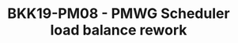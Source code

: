 ---
categories:
- bkk19
description: Scheduler load balance rework
image: /assets/images/featured-images/bkk19/BKK19-PM08.png
session_attendee_num: '32'
session_id: BKK19-PM08
session_room: Session Room 2 (Lotus 3-4)
session_slot:
  end_time: '2019-04-03 17:55:00'
  start_time: '2019-04-03 17:00:00'
session_speakers:
- speaker_bio: Vincent has worked on developing drivers for various peripherals and
    coprocessors in mobile phones during 12 years. In 2005, he began to focus on mobile
    phones that ran Linux then Android and spent the last years of this period to
    optimize the power consumption of android platforms. As a member of the Linaro
    power management working group, he works on improving the energy efficiency of
    embedded system but not only with special interest for scheduler.
  speaker_company: Linaro
  speaker_image: /assets/images/speakers/bkk19/vincent-guittot.jpg
  speaker_location: ''
  speaker_name: Vincent Guittot
  speaker_position: PMWG technical leader
  speaker_username: vincent.guittot
session_track: Power Management
tag: session
tags:
- Linux Kernel
title: BKK19-PM08 - PMWG Scheduler load balance rework
youtube_video_url: None
amazon_s3_presentation_url: None
amazon_s3_video_url: None
---